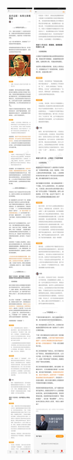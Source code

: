 ![](../../images/2016年11月/HF1202-高手过招｜本周大局观复盘.jpg)
![](../../images/2016年11月/HF1202-高手过招｜本周大局观复盘2.jpg)
